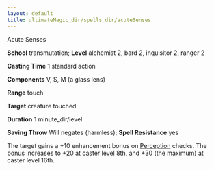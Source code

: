 ```yaml
---
layout: default
title: ultimateMagic_dir/spells_dir/acuteSenses
---
```

Acute Senses

**School** transmutation; **Level** alchemist 2, bard 2, inquisitor 2, ranger 2

**Casting Time** 1 standard action

**Components** V, S, M (a glass lens)

**Range** touch

**Target** creature touched

**Duration** 1 minute_dir/level

**Saving Throw** Will negates (harmless); **Spell Resistance** yes

The target gains a +10 enhancement bonus on [Perception](../../skills_dir/perception#_perception) checks. The bonus increases to +20 at caster level 8th, and +30 (the maximum) at caster level 16th.

